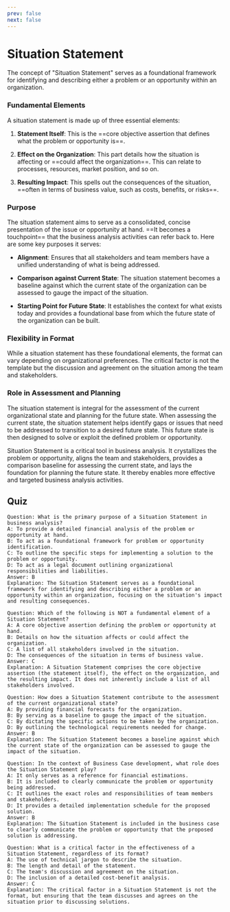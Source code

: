 ```yaml
---
prev: false
next: false
---
```


# Situation Statement

The concept of "Situation Statement" serves as a foundational framework for identifying and describing either a problem or an opportunity within an organization.

### Fundamental Elements

A situation statement is made up of three essential elements:

1. **Statement Itself**: This is the ==core objective assertion that defines what the problem or opportunity is==.

2. **Effect on the Organization**: This part details how the situation is affecting or ==could affect the organization==. This can relate to processes, resources, market position, and so on.

3. **Resulting Impact**: This spells out the consequences of the situation, ==often in terms of business value, such as costs, benefits, or risks==.

### Purpose

The situation statement aims to serve as a consolidated, concise presentation of the issue or opportunity at hand. ==It becomes a touchpoint== that the business analysis activities can refer back to. Here are some key purposes it serves:

- **Alignment**: Ensures that all stakeholders and team members have a unified understanding of what is being addressed.

- **Comparison against Current State**: The situation statement becomes a baseline against which the current state of the organization can be assessed to gauge the impact of the situation.

- **Starting Point for Future State**: It establishes the context for what exists today and provides a foundational base from which the future state of the organization can be built.

### Flexibility in Format

While a situation statement has these foundational elements, the format can vary depending on organizational preferences. The critical factor is not the template but the discussion and agreement on the situation among the team and stakeholders.

### Role in Assessment and Planning

The situation statement is integral for the assessment of the current organizational state and planning for the future state. When assessing the current state, the situation statement helps identify gaps or issues that need to be addressed to transition to a desired future state. This future state is then designed to solve or exploit the defined problem or opportunity.

Situation Statement is a critical tool in business analysis. It crystallizes the problem or opportunity, aligns the team and stakeholders, provides a comparison baseline for assessing the current state, and lays the foundation for planning the future state. It thereby enables more effective and targeted business analysis activities.

## Quiz

```quiz
Question: What is the primary purpose of a Situation Statement in business analysis?
A: To provide a detailed financial analysis of the problem or opportunity at hand.
B: To act as a foundational framework for problem or opportunity identification.
C: To outline the specific steps for implementing a solution to the problem or opportunity.
D: To act as a legal document outlining organizational responsibilities and liabilities.
Answer: B
Explanation: The Situation Statement serves as a foundational framework for identifying and describing either a problem or an opportunity within an organization, focusing on the situation's impact and resulting consequences.

Question: Which of the following is NOT a fundamental element of a Situation Statement?
A: A core objective assertion defining the problem or opportunity at hand.
B: Details on how the situation affects or could affect the organization.
C: A list of all stakeholders involved in the situation.
D: The consequences of the situation in terms of business value.
Answer: C
Explanation: A Situation Statement comprises the core objective assertion (the statement itself), the effect on the organization, and the resulting impact. It does not inherently include a list of all stakeholders involved.

Question: How does a Situation Statement contribute to the assessment of the current organizational state?
A: By providing financial forecasts for the organization.
B: By serving as a baseline to gauge the impact of the situation.
C: By dictating the specific actions to be taken by the organization.
D: By outlining the technological requirements needed for change.
Answer: B
Explanation: The Situation Statement becomes a baseline against which the current state of the organization can be assessed to gauge the impact of the situation.

Question: In the context of Business Case development, what role does the Situation Statement play?
A: It only serves as a reference for financial estimations.
B: It is included to clearly communicate the problem or opportunity being addressed.
C: It outlines the exact roles and responsibilities of team members and stakeholders.
D: It provides a detailed implementation schedule for the proposed solution.
Answer: B
Explanation: The Situation Statement is included in the business case to clearly communicate the problem or opportunity that the proposed solution is addressing.

Question: What is a critical factor in the effectiveness of a Situation Statement, regardless of its format?
A: The use of technical jargon to describe the situation.
B: The length and detail of the statement.
C: The team's discussion and agreement on the situation.
D: The inclusion of a detailed cost-benefit analysis.
Answer: C
Explanation: The critical factor in a Situation Statement is not the format, but ensuring that the team discusses and agrees on the situation prior to discussing solutions.
```
